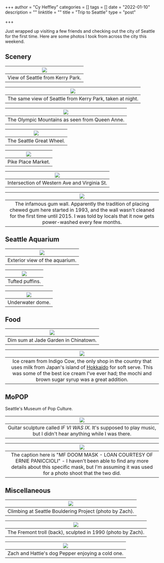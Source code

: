 +++
author = "Cy Heffley"
categories = []
tags = []
date = "2022-01-10"
description = ""
linktitle = ""
title = "Trip to Seattle"
type = "post"

+++

Just wrapped up visiting a few friends and checking out the city of Seattle for the first time. Here are some photos I took from across the city this weekend.

## Scenery
| ![](/img/seattle/views_kerry_park_day.jpg) |
|:--:|
| View of Seattle from Kerry Park. |

| ![](/img/seattle/views_kerry_park_night.jpg) |
|:--:|
| The same view of Seattle from Kerry Park, taken at night. |

| ![](/img/seattle/views_olympic_national_park.jpg) |
|:--:|
| The Olympic Mountains as seen from Queen Anne. |

| ![](/img/seattle/views_ferris_wheel.png) |
|:--:|
| The Seattle Great Wheel. |

| ![](/img/seattle/views_pike_place_night.png) |
|:--:|
| Pike Place Market. |

| ![](/img/seattle/views_pike_place_intersection.png) |
|:--:|
| Intersection of Western Ave and Virginia St. |

| ![](/img/seattle/views_gum_wall.jpg) |
|:--:|
| The infamous gum wall. Apparently the tradition of placing chewed gum here started in 1993, and the wall wasn't cleaned for the first time until 2015. I was told by locals that it now gets power-washed every few months. |






## Seattle Aquarium
| ![](/img/seattle/aquarium_exterior_front.jpg) |
|:--:|
| Exterior view of the aquarium. |

| ![](/img/seattle/aquarium_birds.png) |
|:--:|
| Tufted puffins. |

| ![](/img/seattle/aquarium_underwater_dome.jpg) |
|:--:|
| Underwater dome. |


## Food


| ![](/img/seattle/food_jade_garden_dim_sum.png) |
|:--:|
| Dim sum at Jade Garden in Chinatown. |

| ![](/img/seattle/food_indigo_cow.png) |
|:--:|
| Ice cream from Indigo Cow, the only shop in the country that uses milk from Japan's island of [Hokkaido](https://en.wikipedia.org/wiki/Hokkaido) for soft serve. This was some of the best ice cream I've ever had; the mochi and brown sugar syrup was a great addition. |

## MoPOP

Seattle's Museum of Pop Culture.

| ![](/img/seattle/mopop_if_vi_was_ix.JPG) |
|:--:|
| Guitar sculpture called _IF VI WAS IX._ It's supposed to play music, but I didn't hear anything while I was there. |

| ![](/img/seattle/mopop_mf_doom_mask.jpg) |
|:--:|
| The caption here is "MF DOOM MASK - LOAN COURTESY OF ERNIE PANICCIOLI" - I haven't been able to find any more details about this specific mask, but I'm assuming it was used for a photo shoot that the two did. |

## Miscellaneous
| ![](/img/seattle/personal_climbing.jpg) |
|:--:|
| Climbing at Seattle Bouldering Project (photo by Zach). |

| ![](/img/seattle/personal_troll.jpg) |
|:--:|
| The Fremont troll (back), sculpted in 1990 (photo by Zach). |

| ![](/img/seattle/pepper.png) |
|:--:|
| Zach and Hattie's dog Pepper enjoying a cold one. |
